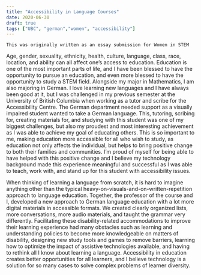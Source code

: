 ```yaml
---
title: "Accessibility in Language Courses"
date: 2020-06-30
draft: true
tags: ["UBC", "german","women", "accessibility"]
---
```


`This was originally written as an essay submission for Women in STEM`


Age, gender, sexuality, ethnicity, health, culture, language, class, race, location, and ability can all affect one’s access to education. Education is one of the most important parts of life, and I have been blessed to have the opportunity to pursue an education, and even more blessed to have the opportunity to study a STEM field. Alongside my major in Mathematics, I am also majoring in German. I love learning new languages and I have always been good at it, but I was challenged in my previous semester at the University of British Columbia when working as a tutor and scribe for the Accessibility Centre. The German department needed support as a visually impaired student wanted to take a German language. This, tutoring, scribing for, creating materials for, and studying with this student was one of my biggest challenges, but also my proudest and most interesting achievement as I was able to achieve my goal of educating others. This is so important to me, making education more accessible for all who wish to study, as education not only affects the individual, but helps to bring positive change to both their families and communities. I’m proud of myself for being able to have helped with this positive change and I believe my technology background made this experience meaningful and successful as I was able to teach, work with, and stand up for this student with accessibility issues. 

When thinking of learning a language from scratch, it is hard to imagine anything other than the typical heavy-on-visuals-and-on-written-repetition approach to language education. Together, the professor of the course and I, developed a new approach to German language education with a lot more digital materials in accessible formats. We created clearly organized lists, more conversations, more audio materials, and taught the grammar very differently. Facilitating these disability-related accommodations to improve their learning experience had many obstacles such as learning and understanding policies to become more knowledgeable on matters of disability, designing new study tools and games to remove barriers, learning how to optimize the impact of assistive technologies available, and having to rethink all I know about learning a language. Accessibility in education creates better opportunities for all learners, and I believe technology is a solution for so many cases to solve complex problems of learner diversity. 


